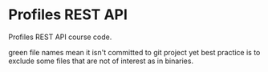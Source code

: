 # Profiles REST API

Profiles REST API course code.

green file names mean it isn't committed to git project yet
best practice is to exclude some files that are not of interest as in binaries.
